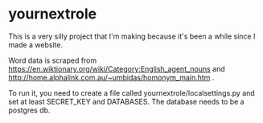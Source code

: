 # yournextrole
This is a very silly project that I'm making because it's been a while since I made a website.

Word data is scraped from https://en.wiktionary.org/wiki/Category:English_agent_nouns
and http://home.alphalink.com.au/~umbidas/homonym_main.htm .

To run it, you need to create a file called yournextrole/localsettings.py and
set at least SECRET_KEY and DATABASES. The database needs to be a postgres db.
